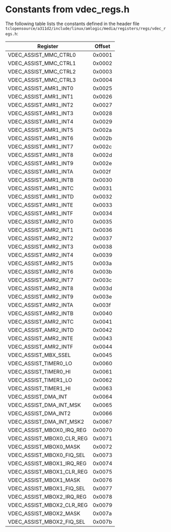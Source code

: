 # Constants from vdec_regs.h

The following table lists the constants defined in the header file `tclopensource/a311d2/include/linux/amlogic/media/registers/regs/vdec_regs.h`:

| Register | Offset |
|----------|--------|
| VDEC_ASSIST_MMC_CTRL0 | 0x0001 |
| VDEC_ASSIST_MMC_CTRL1 | 0x0002 |
| VDEC_ASSIST_MMC_CTRL2 | 0x0003 |
| VDEC_ASSIST_MMC_CTRL3 | 0x0004 |
| VDEC_ASSIST_AMR1_INT0 | 0x0025 |
| VDEC_ASSIST_AMR1_INT1 | 0x0026 |
| VDEC_ASSIST_AMR1_INT2 | 0x0027 |
| VDEC_ASSIST_AMR1_INT3 | 0x0028 |
| VDEC_ASSIST_AMR1_INT4 | 0x0029 |
| VDEC_ASSIST_AMR1_INT5 | 0x002a |
| VDEC_ASSIST_AMR1_INT6 | 0x002b |
| VDEC_ASSIST_AMR1_INT7 | 0x002c |
| VDEC_ASSIST_AMR1_INT8 | 0x002d |
| VDEC_ASSIST_AMR1_INT9 | 0x002e |
| VDEC_ASSIST_AMR1_INTA | 0x002f |
| VDEC_ASSIST_AMR1_INTB | 0x0030 |
| VDEC_ASSIST_AMR1_INTC | 0x0031 |
| VDEC_ASSIST_AMR1_INTD | 0x0032 |
| VDEC_ASSIST_AMR1_INTE | 0x0033 |
| VDEC_ASSIST_AMR1_INTF | 0x0034 |
| VDEC_ASSIST_AMR2_INT0 | 0x0035 |
| VDEC_ASSIST_AMR2_INT1 | 0x0036 |
| VDEC_ASSIST_AMR2_INT2 | 0x0037 |
| VDEC_ASSIST_AMR2_INT3 | 0x0038 |
| VDEC_ASSIST_AMR2_INT4 | 0x0039 |
| VDEC_ASSIST_AMR2_INT5 | 0x003a |
| VDEC_ASSIST_AMR2_INT6 | 0x003b |
| VDEC_ASSIST_AMR2_INT7 | 0x003c |
| VDEC_ASSIST_AMR2_INT8 | 0x003d |
| VDEC_ASSIST_AMR2_INT9 | 0x003e |
| VDEC_ASSIST_AMR2_INTA | 0x003f |
| VDEC_ASSIST_AMR2_INTB | 0x0040 |
| VDEC_ASSIST_AMR2_INTC | 0x0041 |
| VDEC_ASSIST_AMR2_INTD | 0x0042 |
| VDEC_ASSIST_AMR2_INTE | 0x0043 |
| VDEC_ASSIST_AMR2_INTF | 0x0044 |
| VDEC_ASSIST_MBX_SSEL | 0x0045 |
| VDEC_ASSIST_TIMER0_LO | 0x0060 |
| VDEC_ASSIST_TIMER0_HI | 0x0061 |
| VDEC_ASSIST_TIMER1_LO | 0x0062 |
| VDEC_ASSIST_TIMER1_HI | 0x0063 |
| VDEC_ASSIST_DMA_INT | 0x0064 |
| VDEC_ASSIST_DMA_INT_MSK | 0x0065 |
| VDEC_ASSIST_DMA_INT2 | 0x0066 |
| VDEC_ASSIST_DMA_INT_MSK2 | 0x0067 |
| VDEC_ASSIST_MBOX0_IRQ_REG | 0x0070 |
| VDEC_ASSIST_MBOX0_CLR_REG | 0x0071 |
| VDEC_ASSIST_MBOX0_MASK | 0x0072 |
| VDEC_ASSIST_MBOX0_FIQ_SEL | 0x0073 |
| VDEC_ASSIST_MBOX1_IRQ_REG | 0x0074 |
| VDEC_ASSIST_MBOX1_CLR_REG | 0x0075 |
| VDEC_ASSIST_MBOX1_MASK | 0x0076 |
| VDEC_ASSIST_MBOX1_FIQ_SEL | 0x0077 |
| VDEC_ASSIST_MBOX2_IRQ_REG | 0x0078 |
| VDEC_ASSIST_MBOX2_CLR_REG | 0x0079 |
| VDEC_ASSIST_MBOX2_MASK | 0x007a |
| VDEC_ASSIST_MBOX2_FIQ_SEL | 0x007b |
